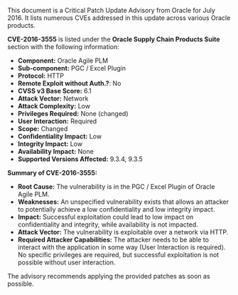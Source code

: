 This document is a Critical Patch Update Advisory from Oracle for July 2016. It lists numerous CVEs addressed in this update across various Oracle products.

**CVE-2016-3555** is listed under the **Oracle Supply Chain Products Suite** section with the following information:

*   **Component:** Oracle Agile PLM
*   **Sub-component:** PGC / Excel Plugin
*   **Protocol:** HTTP
*   **Remote Exploit without Auth.?**: No
*   **CVSS v3 Base Score:** 6.1
*   **Attack Vector:** Network
*   **Attack Complexity:** Low
*   **Privileges Required:**  None (changed)
*   **User Interaction:** Required
*   **Scope:** Changed
*   **Confidentiality Impact:** Low
*  **Integrity Impact:** Low
*  **Availability Impact:** None
*   **Supported Versions Affected:** 9.3.4, 9.3.5

**Summary of CVE-2016-3555:**
*   **Root Cause:** The vulnerability is in the PGC / Excel Plugin of Oracle Agile PLM.
*   **Weaknesses:** An unspecified vulnerability exists that allows an attacker to potentially achieve a low confidentiality and low integrity impact.
*   **Impact:**  Successful exploitation could lead to low impact on confidentiality and integrity, while availability is not impacted.
*   **Attack Vector:** The vulnerability is exploitable over a network via HTTP.
*   **Required Attacker Capabilities:** The attacker needs to be able to interact with the application in some way (User Interaction is required). No specific privileges are required, but successful exploitation is not possible without user interaction.

The advisory recommends applying the provided patches as soon as possible.